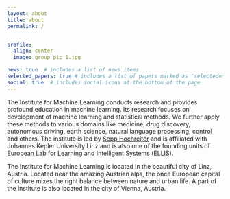 ```yaml
---
layout: about
title: about
permalink: /


profile:
  align: center
  image: group_pic_1.jpg

news: true  # includes a list of news items
selected_papers: true # includes a list of papers marked as "selected={true}"
social: true  # includes social icons at the bottom of the page
---
```


The Institute for Machine Learning conducts research and provides profound education in machine learning. Its research focuses on development of machine learning and statistical methods. We further apply these methods to various domains like medicine, drug discovery, autonomous driving, earth science, natural language processing, control and others. The institute is led by [Sepp Hochreiter](https://en.wikipedia.org/wiki/Sepp_Hochreiter) and is affiliated with Johannes Kepler University Linz and is also one of the founding units of European Lab for Learning and Intelligent Systems ([ELLIS](https://ellis.eu/)).

The Institute for Machine Learning is located in the beautiful city of Linz, Austria. Located near the amazing Austrian alps, the once European capital of culture mixes the right balance between nature and urban life. A part of the institute is also located in the city of Vienna, Austria.
